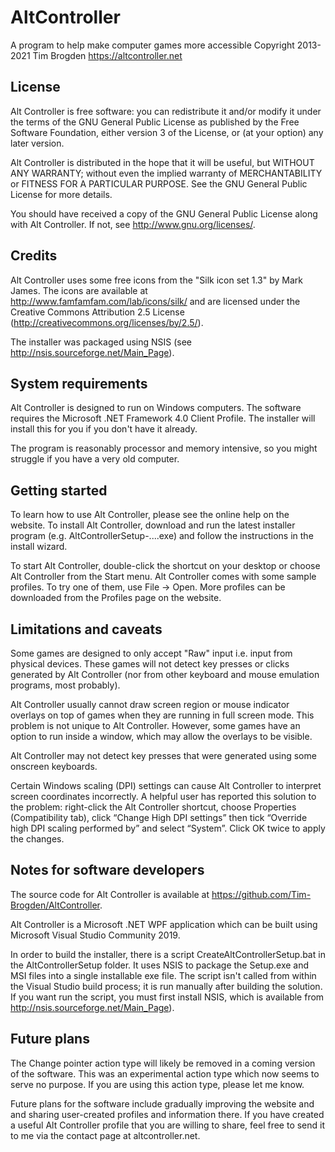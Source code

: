 # AltController
A program to help make computer games more accessible
Copyright 2013-2021 Tim Brogden
https://altcontroller.net 

## License
Alt Controller is free software: you can redistribute it and/or modify it under the terms of the GNU General Public License as published by the Free Software Foundation, either version 3 of the License, or (at your option) any later version.

Alt Controller is distributed in the hope that it will be useful, but WITHOUT ANY WARRANTY; without even the implied warranty of MERCHANTABILITY or FITNESS FOR A PARTICULAR PURPOSE.  See the GNU General Public License for more details.

You should have received a copy of the GNU General Public License along with Alt Controller.  If not, see http://www.gnu.org/licenses/.

## Credits
Alt Controller uses some free icons from the "Silk icon set 1.3" by Mark James. The icons are available at http://www.famfamfam.com/lab/icons/silk/ and are licensed under the Creative Commons Attribution 2.5 License (http://creativecommons.org/licenses/by/2.5/).

The installer was packaged using NSIS (see http://nsis.sourceforge.net/Main_Page).

## System requirements
Alt Controller is designed to run on Windows computers. The software requires the Microsoft .NET Framework 4.0 Client Profile. The installer will install this for you if you don't have it already.

The program is reasonably processor and memory intensive, so you might struggle if you have a very old computer.

## Getting started
To learn how to use Alt Controller, please see the online help on the website.
To install Alt Controller, download and run the latest installer program (e.g. AltControllerSetup-....exe) and follow the instructions in the install wizard. 

To start Alt Controller, double-click the shortcut on your desktop or choose Alt Controller from the Start menu. Alt Controller comes with some sample profiles. To try one of them, use File -> Open. More profiles can be downloaded from the Profiles page on the website.

## Limitations and caveats
Some games are designed to only accept "Raw" input i.e. input from physical devices. These games will not detect key presses or clicks generated by Alt Controller (nor from other keyboard and mouse emulation programs, most probably).

Alt Controller usually cannot draw screen region or mouse indicator overlays on top of games when they are running in full screen mode. This problem is not unique to Alt Controller. However, some games have an option to run inside a window, which may allow the overlays to be visible.

Alt Controller may not detect key presses that were generated using some onscreen keyboards.

Certain Windows scaling (DPI) settings can cause Alt Controller to interpret screen coordinates incorrectly. A helpful user has reported this solution to the problem: right-click the Alt Controller shortcut, choose Properties (Compatibility tab), click “Change High DPI settings” then tick “Override high DPI scaling performed by” and select “System”. Click OK twice to apply the changes.

## Notes for software developers
The source code for Alt Controller is available at https://github.com/Tim-Brogden/AltController.

Alt Controller is a Microsoft .NET WPF application which can be built using Microsoft Visual Studio Community 2019.

In order to build the installer, there is a script CreateAltControllerSetup.bat in the AltControllerSetup folder. It uses NSIS to package the Setup.exe and MSI files into a single installable exe file. The script isn't called from within the Visual Studio build process; it is run manually after building the solution. If you want run the script, you must first install NSIS, which is available from http://nsis.sourceforge.net/Main_Page).

## Future plans
The Change pointer action type will likely be removed in a coming version of the software. This was an experimental action type which now seems to serve no purpose. If you are using this action type, please let me know.

Future plans for the software include gradually improving the website and and sharing user-created profiles and information there. If you have created a useful Alt Controller profile that you are willing to share, feel free to send it to me via the contact page at altcontroller.net.
